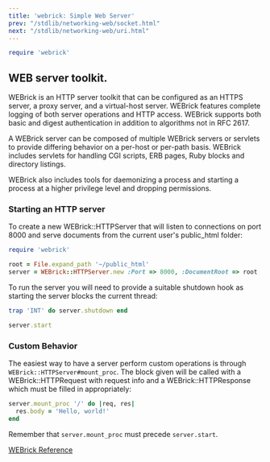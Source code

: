 ```yaml
---
title: 'webrick: Simple Web Server'
prev: "/stdlib/networking-web/socket.html"
next: "/stdlib/networking-web/uri.html"
---
```



```ruby
require 'webrick'
```

## WEB server toolkit.[](#web-server-toolkit)

WEBrick is an HTTP server toolkit that can be configured as an HTTPS server, a proxy server, and a virtual-host server. WEBrick features complete logging of both server operations and HTTP access. WEBrick supports both basic and digest authentication in addition to algorithms not in RFC 2617.

A WEBrick server can be composed of multiple WEBrick servers or servlets to provide differing behavior on a per-host or per-path basis. WEBrick includes servlets for handling CGI scripts, ERB pages, Ruby blocks and directory listings.

WEBrick also includes tools for daemonizing a process and starting a process at a higher privilege level and dropping permissions.

### Starting an HTTP server[](#starting-an-http-server)

To create a new WEBrick::HTTPServer that will listen to connections on port 8000 and serve documents from the current user's public\_html folder:


```ruby
require 'webrick'

root = File.expand_path '~/public_html'
server = WEBrick::HTTPServer.new :Port => 8000, :DocumentRoot => root
```

To run the server you will need to provide a suitable shutdown hook as starting the server blocks the current thread:


```ruby
trap 'INT' do server.shutdown end

server.start
```

### Custom Behavior[](#custom-behavior)

The easiest way to have a server perform custom operations is through `WEBrick::HTTPServer#mount_proc`. The block given will be called with a WEBrick::HTTPRequest with request info and a WEBrick::HTTPResponse which must be filled in appropriately:


```ruby
server.mount_proc '/' do |req, res|
  res.body = 'Hello, world!'
end
```

Remember that `server.mount_proc` must precede `server.start`.

<a href='https://ruby-doc.org/stdlib-2.7.0/libdoc/webrick/rdoc/WEBrick.html' class='ruby-doc remote' target='_blank'>WEBrick Reference</a>



